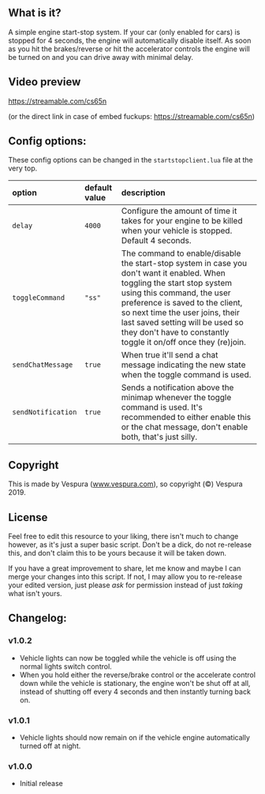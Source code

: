 ## What is it?
A simple engine start-stop system. If your car (only enabled for cars) is stopped for 4 seconds, the engine will automatically disable itself. As soon as you hit the brakes/reverse or hit the accelerator controls the engine will be turned on and you can drive away with minimal delay.

## Video preview
https://streamable.com/cs65n

(or the direct link in case of embed fuckups: https://streamable.com/cs65n)

## Config options:
These config options can be changed in the `startstopclient.lua` file at the very top.

|option|default value|description|
|:--|:--|:--|
|`delay`|`4000`|Configure the amount of time it takes for your engine to be killed when your vehicle is stopped. Default 4 seconds.|
|`toggleCommand`|`"ss"`|The command to enable/disable the start-stop system in case you don't want it enabled. When toggling the start stop system using this command, the user preference is saved to the client, so next time the user joins, their last saved setting will be used so they don't have to constantly toggle it on/off once they (re)join.|
|`sendChatMessage`|`true`|When true it'll send a chat message indicating the new state when the toggle command is used.|
|`sendNotification`|`true`|Sends a notification above the minimap whenever the toggle command is used. It's recommended to either enable this or the chat message, don't enable both, that's just silly.|


## Copyright
This is made by Vespura (www.vespura.com), so copyright (©) Vespura 2019.


## License
Feel free to edit this resource to your liking, there isn't much to change however, as it's just a super basic script.
Don't be a dick, do not re-release this, and don't claim this to be yours because it will be taken down.

If you have a great improvement to share, let me know and maybe I can merge your changes into this script. If not, I may allow you to re-release your edited version, just please _ask_ for permission instead of just _taking_ what isn't yours.


## Changelog:

### v1.0.2
- Vehicle lights can now be toggled while the vehicle is off using the normal lights switch control.
- When you hold either the reverse/brake control or the accelerate control down while the vehicle is stationary, the engine won't be shut off at all, instead of shutting off every 4 seconds and then instantly turning back on.

### v1.0.1
- Vehicle lights should now remain on if the vehicle engine automatically turned off at night.

### v1.0.0
- Initial release

